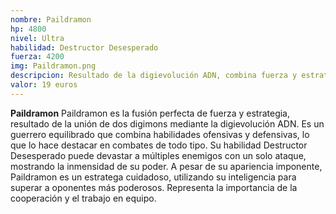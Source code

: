 ```yaml
---
nombre: Paildramon
hp: 4800
nivel: Ultra
habilidad: Destructor Desesperado
fuerza: 4200
img: Paildramon.png
descripcion: Resultado de la digievolución ADN, combina fuerza y estrategia en combate.
valor: 19 euros
---
```


**Paildramon**
Paildramon es la fusión perfecta de fuerza y estrategia, resultado de la unión de dos digimons mediante la digievolución ADN. Es un guerrero equilibrado que combina habilidades ofensivas y defensivas, lo que lo hace destacar en combates de todo tipo. Su habilidad Destructor Desesperado puede devastar a múltiples enemigos con un solo ataque, mostrando la inmensidad de su poder. A pesar de su apariencia imponente, Paildramon es un estratega cuidadoso, utilizando su inteligencia para superar a oponentes más poderosos. Representa la importancia de la cooperación y el trabajo en equipo.
